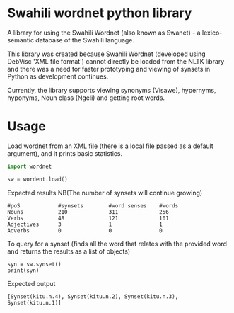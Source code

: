 # Swahili wordnet python library

A library for using the Swahili Wordnet (also known as Swanet) - a lexico-semantic database of the Swahili language.

This library was created because Swahili Wordnet (developed using DebVisc 'XML file format') cannot directly be loaded from the NLTK library and there was a need for faster prototyping and viewing
of synsets in Python as development continues. 

Currently, the library supports viewing synonyms (Visawe), hypernyms, hyponyms, Noun class (Ngeli) and getting root words.

# Usage

Load wordnet from an XML file (there is a local file passed as a default argument), and it prints basic statistics.

```python
import wordnet

sw = wordent.load()

````
Expected results NB(The number of synsets will continue growing)
```
#poS            #synsets        #word senses    #words
Nouns           210             311             256
Verbs           48              121             101
Adjectives      3               1               1
Adverbs         0               0               0

```
To query for a synset (finds all the word that relates with the provided word and returns the results as a list of objects)

```
syn = sw.synset()
print(syn)

```
Expected output

```
[Synset(kitu.n.4), Synset(kitu.n.2), Synset(kitu.n.3), Synset(kitu.n.1)]

```
